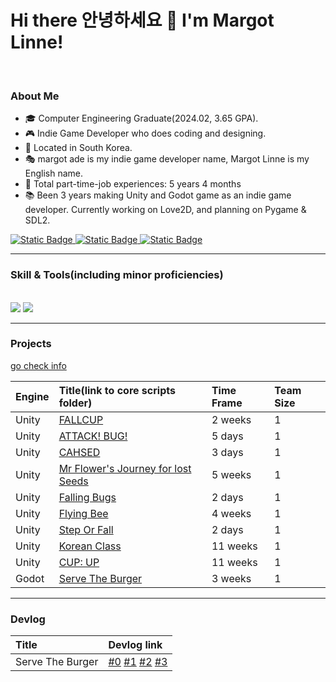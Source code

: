 # Hi there 안녕하세요 👋 I'm Margot Linne!
<br>

### About Me
- 🎓 Computer Engineering Graduate(2024.02, 3.65 GPA).
- 🎮 Indie Game Developer who does coding and designing.
- 📍 Located in South Korea.
- 🎭 margot ade is my indie game developer name, Margot Linne is my English name.
- 💼 Total part-time-job experiences: 5 years 4 months
- 📚 Been 3 years making Unity and Godot game as an indie game developer. Currently working on Love2D, and planning on Pygame & SDL2. 

<div>
  <a href="mailto:m.linnedev@gmail.com">
    <img alt="Static Badge" src="https://img.shields.io/badge/GMail-0?style=for-the-badge&logo=GMail&color=skyblue">
  </a>
  <a href="https://margotlinne.itch.io/">
    <img alt="Static Badge" src="https://img.shields.io/badge/Itch.io-0?style=for-the-badge&logo=Itch.io&color=beige">
  </a>
  <a href="https://margotlinne.github.io">
    <img alt="Static Badge" src="https://img.shields.io/badge/Website-0?style=for-the-badge&color=red">
  </a>
</div> 

---

### Skill & Tools(including minor proficiencies)

<br>

<img src="https://skillicons.dev/icons?i=c,cpp,cs,python,js,html,css /">
<img src ="https://skillicons.dev/icons?i=unity,godot,androidstudio,github,visualstudio,vscode,mysql /"> 

---

### Projects 
<a href="https://github.com/margotlinne/Projects_scripts">go check info</a>

Engine | Title(link to core scripts folder) | Time Frame | Team Size
:-----|:------|:------|:------
Unity | <a href="https://github.com/margotlinne/Projects_scripts/tree/main/Unity2D/FALLCUP">FALLCUP</a> | 2 weeks | 1
Unity | <a href="https://github.com/margotlinne/Projects_scripts/tree/main/Unity2D/ATTACK!BUG!">ATTACK! BUG!</a> | 5 days | 1
Unity | <a href="https://github.com/margotlinne/Projects_scripts/tree/main/Unity2D/CHASED">CAHSED</a> | 3 days | 1
Unity | <a href="https://github.com/margotlinne/Projects_scripts/tree/main/Unity2D/Mr%20Flowers%20Journey">Mr Flower's Journey for lost Seeds</a> | 5 weeks | 1
Unity | <a href="https://github.com/margotlinne/Projects_scripts/tree/main/Unity2D/Falling%20Bugs">Falling Bugs</a> | 2 days | 1
Unity | <a href="https://github.com/margotlinne/Projects_scripts/tree/main/Unity2D/Flying%20Bee">Flying Bee</a> | 4 weeks | 1
Unity | <a href="https://github.com/margotlinne/Projects_scripts/tree/main/Unity2D/Step%20or%20Fall">Step Or Fall</a> | 2 days | 1 
Unity | <a href="https://github.com/margotlinne/Projects_scripts/tree/main/Unity2D/Korean%20Class">Korean Class</a> | 11 weeks | 1
Unity | <a href="https://github.com/margotlinne/Projects_scripts/tree/main/Unity2D/CUP%20UP">CUP: UP</a> | 11 weeks | 1
Godot | <a href="https://github.com/margotlinne/Projects_scripts/tree/main/Godot2D/Serve%20The%20Burger">Serve The Burger</a> | 3 weeks | 1

---

### Devlog

Title | Devlog link
:---|:---
Serve The Burger | <a href="https://gist.github.com/margotlinne/782c8d18b28444897baced896417e81f">#0</a>   <a href="https://gist.github.com/margotlinne/4b5d80b0341920e9a5b5e58a02817b6f">#1</a>   <a href="https://gist.github.com/margotlinne/fe4f2a67f747779679b4a2f2fd6690c4">#2</a>   <a href="https://gist.github.com/margotlinne/ef56bef5766a691a145b32d042c3f749">#3</a>   





<!--
**kookugang/kookugang** is a ✨ _special_ ✨ repository because its `README.md` (this file) appears on your GitHub profile.

Here are some ideas to get you started:

- 🔭 I’m currently working on ...
- 🌱 I’m currently learning ...
- 👯 I’m looking to collaborate on ...
- 🤔 I’m looking for help with ...
- 💬 Ask me about ...
- 📫 How to reach me: ...
- 😄 Pronouns: ...
- ⚡ Fun fact: ...
-->
